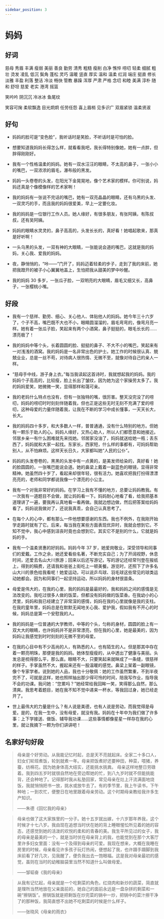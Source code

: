 ```yaml
---
sidebar_position: 3
---
```


# 妈妈

## 好词

慈母 秀眉 丰满 瘦弱 美丽 善良 勤劳 清秀 粗糙 瘦削 白净 憔悴 唠叨 轻柔 细腻 粗壮
烫发 凌乱 低沉 鬓角 蓬松 灵巧 温暖 竖直 厚实 温和 温柔 红润 端庄 挺直 修长 淡雅
丰盈 利落 整洁 冷淡 畅快 管教 暴躁 浑厚 严肃 严格 念叨 和睦 美满 淳朴 随和 舒坦
慈爱 老实 港湾 摇篮

笑吟吟 阴沉沉 冷冰冰 鱼尾纹

笑容可掬 柔软飘逸 目光炯炯 任劳任怨 喜上眉梢 见多识广 双眉紧锁 温柔贤淑

## 好句

- 妈妈的脸可是“变色脸”，我听话时是笑脸，不听话时是可怕的脸。

- 想要知道我妈妈长得怎么样，就看看我吧，我长得特别像她，她有一点胖，但胖得刚刚好。

- 我有一个性格温柔的妈妈。她有一双水汪汪的眼睛，不太高的鼻子，一张小小的嘴巴，一双浓浓的眉毛，瀑布般的黑发。

- 妈妈一头卷卷的头发，在阳光下金晃晃地，像个艺术家的模样。你可别说，妈妈还真是个像模像样的艺术家咧！

- 我的妈妈有一张说不完话的嘴巴，她有一双亮晶晶的眼睛，还有乌黑的头发、一双灵巧的手，而且我的妈妈很爱美，早上一定要化妆。

- 我的妈妈是一位银行工作人员。她人缘好，有很多朋友，有张阿姨，有陈叔叔，还有吴阿姨。

- 妈妈的眼睛水灵灵的，鼻子高高的，头发长长的，真好看！她唱起歌来，那真是好听啊！
- 一头乌黑的头发，一双有神的大眼睛，一张能说会道的嘴巴，这就是我的妈妈，关心我、爱我的妈妈。

- 夜，静悄悄的，“咔——”门开了，妈妈迈着轻柔的步子，走到了我的床前，她把我蹬开的被子小心翼翼地盖上，生怕把我从甜美的梦中吵醒。

- 我的妈妈 30 多岁，一张瓜子脸，一双明亮的大眼睛，眉毛又细又长，高鼻子，一张樱桃小嘴。

## 好段

- 我有一个慈祥、勤劳、细心、关心他人、体贴他人的妈妈。她今年三十六岁了，个子不高，嘴巴既不大也不小，眼睛圆溜溜的，眉毛弯弯的，像弯月亮一样。她有着一张瓜子脸，笑起来有两个小酒窝，鼻子挺挺的，眼毛长长的……漂亮极了！

- 我的妈妈中等个头，长着圆圆的脸、挺挺的鼻子、不大不小的嘴巴，笑起来有一对浅浅的酒窝。我的妈妈是一名非常出色的护士。她工作的时候很认真、兢兢业业，总是一丝不苟，对待病人很热情、无微不至，就像对待自己的亲人一样。

- “慈母手中线，游子身上衣。”每当我读起这首诗时，我就想起我的妈妈。我的妈妈个子高高的，比较瘦，脸上长出了皱纹，因为她为这个家操劳太多了。我的妈妈爱笑，她微微一笑，显得那样和蔼可亲。

- 我的老妈什么特点也没有，但有一张独特的嘴，很厉害。整天没完没了的唠叨，妈妈的唠叨时时刻刻伴随着我，但也正是这些无时无刻不充满了爱的唠叨，这种母爱的力量伴随着我，让我在不断的学习中成长懂事，一天天长大，长大。

- 我的妈妈四十多岁，和大多数人一样，普普通通，没有什么特别的地方。但她有一颗乐于助人的心。妈妈人缘好，又热心助人，所以人们都愿意和她接近。邻居乡亲一有什么困难就先来找她。邻居家没油了，妈妈就送给她一瓶；丢东西了，妈妈就和大家一起找。东家长，西家短，什么样的事都有，可妈妈帮助别人，从不怕麻烦。这样天长日久，大家都叫她“人民的公仆”。

- 妈妈的头发卷卷的，黑黑的头发中有一点黄的，是美发师给染的，真好看！她的脸圆圆的，一张嘴巴能说会道。她的鼻梁上戴着一副蓝色的眼镜，显得非常精神。她虽然四十岁了，看起来却很年轻，很有活力。她喜欢把我打扮得漂漂亮亮的，老师和同学都说我像一个漂亮的小公主。

- 我有一个对我非常好的妈妈。在学习上我有不懂的地方，总要让妈妈教我。有一次我有一道题目不会做，就让妈妈看一下。妈妈耐心地看了看，给我把基本道理讲了一遍，要我再认真地看一看再做。我就边想边做，然后把答案给妈妈看了。妈妈说我做对了，还说我真乖，会自己认真思考了。

- 在每个人的心中，都有那么一件他想要感谢的东西。我也不例外，在我刚开始学走路时就有了它。后来，每当我在某些方面表现优异时，我就会想到它。不知不觉中，我心中感到沮丧时竟也会想到它。其实它不是别的什么，它就是妈妈的手。

- 我有一个温柔贤惠的好妈妈。妈妈今年 37 岁，她爱岗敬业，深受领导和同事们的爱戴。工作之余，她还爱看些名著，不断充实自己；为了开阔视野，休息时间，还爱去名山大川旅游；回来以后还写游记，写的游记还经常刊登在报纸上，得到的稿费，还请我和爸爸上街吃上一顿美餐。游览时，还照下了许多名山大川的景色给我看呢！她爱运动，可以说乒乓球、羽毛球这些常见的球类运动她都会。因为和同事们一起坚持运动，所以妈妈的身材很苗条。

- 母爱是伟大的，在我的心里，我的妈妈是最最好的，我和妈妈之间的感情是无法改变的。我吃过很多人做的饭菜，但都没有妈妈做的饭菜香。在我幼小的心灵里，妈妈和我已经建立了非常深的感情，妈妈在我的心里就像是我的支柱。在我的童年里，妈妈总是在默默无闻地关心我、爱护我，假如我有不开心的时候，妈妈总是第一个安慰我的人。

- 我的妈妈是一位普通的大学教师，中等的个头，匀称的身材，圆圆的脸上有一双大大的眼睛，也许妈妈并不是非常漂亮，但在我的心里，她是最美的，因为妈妈让我感觉到时时刻刻的无微不至的母爱。

- 在我的心目中有不少高尚的人，有熟悉的人，也有陌生的人。但是那其中存在着一颗亮明珠，那便是我的妈妈。她体型瘦瘦的，从中透出了健康与美丽。头发总是梳得那么平，那么直。眼睛不大，只要笑起来就眯成了一条缝，很慈祥的样子。手掌虽然不大，握起来还有一股温暖的感觉。鼻梁上架着一副眼镜，像个专家学者。说到她的人品，我也十分敬佩：她的工作虽然繁重，不到半夜完不了，可就是这样，她也照样抽出那少得可怜的时间，陪我写作业，指导我不会的功课。我问她：“您累吗？”她经常给我回眸一笑，笑得那么自然，那么清爽。我思考着题目，她在我不知不觉中递来一杯水，等我回过身，她已经走开了。

- 世上最伟大的力量是什么？有人说是美德，也有人说是劳动，而我觉得是母爱。是的，在我一生中，没有母爱，就没有我。妈妈在十年中为我们做了许多事：上下学接送、做饭、辅导我功课……这些事情都像星星一样存在我的心里，就让我摘下一颗为你们讲讲吧！

## 名家好句好段

> 母亲是个好劳动。从我能记忆时起，总是天不亮就起床。全家二十多口人，妇女们轮班煮饭，轮到就煮一年。母亲把饭煮好还要种田，种菜，喂猪，养蚕，纺棉花。因为她身体高大结实，还能挑水挑粪。
> 母亲这样地整日劳碌着。我到四五岁时就很自然地在旁边帮她的忙，到八九岁时就不但能挑能背，还会种地了。记得那时我从私塾回家，常见母亲在灶上汗流满面地烧饭，我就悄悄把书一放，挑水或放牛去了。有的季节里，我上午读书，下午种地；一到农忙，便整日在地里跟着母亲劳动。这个时期母亲教给我许多生产知识。
>
> ——朱德《回忆我的母亲》

> 母亲也做了这大家族里的一分子。她十五岁就出嫁，十六岁那年养我，这个时候才十七八岁。我由现在追想当时伏在她的背上睡眼惺忪所见着的她的容态，还感觉到她的活泼的欢悦的柔和的青春的美。我生平所见过的女子，我的母亲是最美的一个，就是当时伏在母亲背上的我，也能觉到在那个大客厅里许多妇女里面：没有一个及得到母亲的可爱。我现在想来，大概在我睡在房里的时候，母亲看见许多孩子玩灯热闹，便想起了我，也许蹑手蹑脚到我床前看了好几次，见我醒了，便负我出去一饱眼福。这是我对母亲最初的感觉，虽则在当时的幼稚脑袋里当然不知道什么叫做母爱。
>
> ——邹韬奋《我的母亲》

> 从我有记忆起，母亲就是一个吃剩菜的角色，红烧肉和新炒的蔬菜，简直就是理所当然地放在父亲面前的，她自己的面前永远是一盘杂拼的剩菜和一碗“擦锅饭”。擦锅饭就是把剩饭在炒完菜的锅中一炒，把锅中的菜汁擦干净了的那种饭，我简直想不出她不吃剩菜的时候是什么样子。
>
> ——张晓风《母亲的雨衣》
